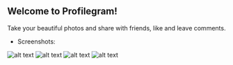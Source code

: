 ## Welcome to Profilegram!

Take your beautiful photos and share with friends, like and leave comments.

- Screenshots:

![alt text](https://i.ibb.co/nRnFhtM/main-app-page-example.jpg)
![alt text](https://i.ibb.co/cbBFQsF/create-post-screen-example.jpg)
![alt text](https://i.ibb.co/txMHcd7/profile-example.jpg)
![alt text](https://i.ibb.co/SfnZH6H/comment-screen-example.jpg)
